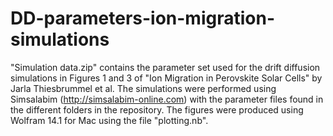 # DD-parameters-ion-migration-simulations
"Simulation data.zip" contains the parameter set used for the drift diffusion simulations in Figures 1 and 3 of "Ion Migration in Perovskite Solar Cells" by Jarla Thiesbrummel et al.
The simulations were performed using Simsalabim (http://simsalabim-online.com) with the parameter files found in the different folders in the repository. The figures were produced using Wolfram 14.1 for Mac using the file "plotting.nb".
